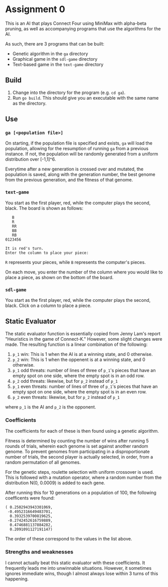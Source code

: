 Assignment 0
============

This is an AI that plays Connect Four using MiniMax with alpha-beta pruning,
as well as accompanying programs that use the algorithms for the AI.

As such, there are 3 programs that can be built:
* Genetic algorithm in the `ga` directory
* Graphical game in the `sdl-game` directory
* Text-based game in the `text-game` directory

Build
-----

1. Change into the directory for the program (e.g. `cd ga`).
2. Run `go build`. This should give you an executable with the same name as
   the directory.

Use
---

### `ga [<population file>]`

On starting, if the population file is specified and exists, `ga` will
load the population, allowing for the resumption of running `ga` from a
previous instance. If not, the population will be randomly generated from
a uniform distribution over [-1,1]^6.

Everytime after a new generation is crossed over and mutated, the population
is saved, along with the generation number, the best genome from the previous
generation, and the fitness of that genome.

### `text-game`

You start as the first player, red, while the computer plays the second,
black. The board is shown as follows:
	       
	   B   
	   R   
	   RR  
	   BB  
	   RB  
	0123456

	It is red's turn.
	Enter the column to place your piece:

`R` represents your pieces, while `B` represents the computer's pieces.

On each move, you enter the number of the column where you would like to place
a piece, as shown on the bottom of the board.

### `sdl-game`

You start as the first player, red, while the computer plays the second,
black. Click on a column to place a piece.

Static Evaluator
----------------

The static evaluator function is essentially copied from Jenny Lam's report
"Heuristics in the game of Connect-K." However, some slight changes were made.
The resulting function is a linear combination of the following:

1. `p_1` win: This is 1 when the AI is at a winning state, and 0 otherwise.
2. `p_2` win: This is 1 when the oppenent is at a winning state, and 0 otherwise.
3. `p_1` odd threats: number of lines of three of `p_1`'s pieces that have
   an empty spot on one side, where the empty spot is in an odd row.
4. `p_2` odd threats: likewise, but for `p_2` instead of `p_1`
5. `p_1` even threats: number of lines of three of `p_1`'s pieces that have
   an empty spot on one side, where the empty spot is in an even row.
6. `p_2` even threats: likewise, but for `p_2` instead of `p_1`

where `p_1` is the AI and `p_2` is the opponent.

### Coefficients

The coefficients for each of these is then found using a genetic algorithm.

Fitness is determined by counting the number of wins after running 5 rounds
of trials, wherein each genome is set against another random genome. To
prevent genomes from participating in a disproportionate number of trials,
the second player is actually selected, in order, from a random permutation
of all genomes.

For the genetic steps, roulette selection with uniform crossover is used.
This is followed with a mutation operator, where a random number from
the distribution N(0, 0.0009) is added to each gene.

After running this for 10 generations on a population of 100, the following
coefficents were found:

	( 0.2502943943301069,
	 -0.4952316649483701,
	  0.3932539700819625,
	 -0.2742452616759889,
	  0.4746881137884282,
	  0.2091091127191147)

The order of these correspond to the values in the list above.

### Strengths and weaknesses

I cannot actually beat this static evaluator with these coefficients. It 
frequently leads me into unwinnable situations. However, it
sometimes ignores immediate wins, though I almost always lose within 3 turns
of this happening.